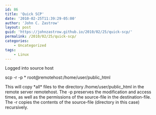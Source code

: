 ```yaml
---
id: 86
title: 'Quick SCP'
date: '2010-02-25T11:39:29-05:00'
author: 'John C. Zastrow'
layout: post
guid: 'https://johnzastrow.github.io/2010/02/25/quick-scp/'
permalink: /2010/02/25/quick-scp/
categories:
    - Uncategorized
tags:
    - Linux
---
```


Logged into source host

scp -r -p \* root@remotehost:/home/user/public\_html

This will copy \*all\* files to the directory /home/user/public\_html in the remote server remotehost. The -p preserves the modification and access times, as well as the permissions of the source-file in the destination-file. The -r copies the contents of the source-file (directory in this case) recursively.